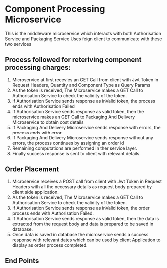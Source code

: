 # Component Processing Microservice

This is the middleware microservice which interacts with both Authorisation Service and Packaging Service
Uses feign client to communicate with these two services

## Process followed for reteriving component processing charges:

1. Microservice at first recevies an GET Call from client with Jwt Token in Request Headers, Quantity and Component Type as Query Params
2. As the token is received, The Microservice makes a GET Call to Authorisation Service to check the validity of the token.
3. If Authorisation Service sends response as inValid token, the process ends with Authorisation Failed 
4. If Authorisation Service sends response as valid token, then the microservice makes an GET Call to Packaging And Delivery Microservice to obtain cost details 
5. If Packaging And Delivery Microservice sends response with errors, the process ends with error 
6. If Packaging And Delivery Microservice sends response without any errors, the process continues by assigning an order id 
7. Remaining computations are performed in ther service layer.
7. Finally success response is sent to client with relevant details.

## Order Placement

1. Microservice receives a POST call from client with Jwt Token in Request Headers with all the necessary details as request body prepared by client side application.
2. As the token is received, The Microservice makes a GET Call to Authorisation Service to check the validity of the token.
3. If Authorisation Service sends response as inValid token, the order process ends with Authorisation Failed.
4. If Authorisation Service sends response as valid token, then the data is extracted from the request body and data is prepared to be saved in database.
5. Once data is saved in database the microservice sends a success response with relevant dates which can be used by client Application to display as order process completed.

## End Points
